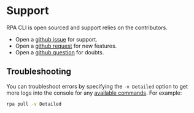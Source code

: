 # Support
RPA CLI is open sourced and support relies on the contributors.

* Open a [github issue](https://github.com/IBM/ibm-rpa-cli/issues/new?template=bug_report.yml) for support.
* Open a [github request](https://github.com/IBM/ibm-rpa-cli/issues/new?template=feature_request.md) for new features.
* Open a [github question](https://github.com/IBM/ibm-rpa-cli/issues/new?template=question.md) for doubts.

## Troubleshooting
You can troubleshoot errors by specifying the `-v Detailed` option to get more logs into the console for any [available commands](reference.md). For example:

```bash
rpa pull -v Detailed
```